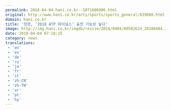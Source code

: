 ```yaml
---
permalink: 2018-04-04-hani.co.kr--1071606906.html
original: http://www.hani.co.kr/arti/sports/sports_general/839080.html
domain: hani.co.kr
title: '정현, ‘2018 ATP 파이널스’ 출전 가능성 높다'
image: http://img.hani.co.kr/imgdb/resize/2018/0404/00502624_20180404.JPG
date: 2018-04-04 07:18:15
category: news
translations: 
 - 'en'
 - 'es'
 - 'de'
 - 'ru'
 - 'ja'
 - 'fr'
 - 'it'
 - 'zh-CN'
 - 'zh-TW'
 - 'ar'
 - 'pt'
 - 'hy'
---
```


